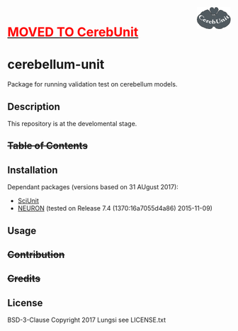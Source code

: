 <!-- ![Alt CerebUnit](cerebunit.png?raw=true "Title") -->
<div><img src="https://raw.githubusercontent.com/lungsi/cerebellum-unit/master/cerebunit.png" alt="CerebUnit" height="23%" width="15%" align="right"></div>

# [<span style="color:red">MOVED TO CerebUnit</span>](https://github.com/cerebunit)

# cerebellum-unit
Package for running validation test on cerebellum models.

## Description
This repository is at the develomental stage.

## ~~Table of Contents~~

## Installation
Dependant packages (versions based on 31 AUgust 2017):
- [SciUnit](https://github.com/scidash/sciunit)
- [NEURON](https://www.neuron.yale.edu/neuron/download) (tested on Release 7.4 (1370:16a7055d4a86) 2015-11-09)

## Usage

## ~~Contribution~~

## ~~Credits~~

## License
BSD-3-Clause
Copyright 2017 Lungsi
see LICENSE.txt
